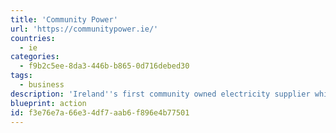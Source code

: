 ```yaml
---
title: 'Community Power'
url: 'https://communitypower.ie/'
countries:
  - ie
categories:
  - f9b2c5ee-8da3-446b-b865-0d716debed30
tags:
  - business
description: 'Ireland''s first community owned electricity supplier which collaborates with Local Sustainable Energy Communities! Whether you are a household, community, business, public or private building, you can switch and buy your electricity from Community Power.'
blueprint: action
id: f3e76e7a-66e3-4df7-aab6-f896e4b77501
---
```

